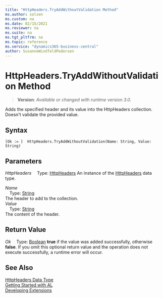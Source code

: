 ```yaml
---
title: "HttpHeaders.TryAddWithoutValidation Method"
ms.author: solsen
ms.custom: na
ms.date: 02/15/2021
ms.reviewer: na
ms.suite: na
ms.tgt_pltfrm: na
ms.topic: reference
ms.service: "dynamics365-business-central"
author: SusanneWindfeldPedersen
---
```

[//]: # (START>DO_NOT_EDIT)
[//]: # (IMPORTANT:Do not edit any of the content between here and the END>DO_NOT_EDIT.)
[//]: # (Any modifications should be made in the .xml files in the ModernDev repo.)
# HttpHeaders.TryAddWithoutValidation Method
> **Version**: _Available or changed with runtime version 3.0._

Adds the specified header and its value into the HttpHeaders collection. Doesn't validate the provided value.


## Syntax
```
[Ok := ]  HttpHeaders.TryAddWithoutValidation(Name: String, Value: String)
```
## Parameters
*HttpHeaders*
&emsp;Type: [HttpHeaders](httpheaders-data-type.md)
An instance of the [HttpHeaders](httpheaders-data-type.md) data type.

*Name*  
&emsp;Type: [String](../string/string-data-type.md)  
The header to add to the collection.  
*Value*  
&emsp;Type: [String](../string/string-data-type.md)  
The content of the header.  


## Return Value
*Ok*
&emsp;Type: [Boolean](../boolean/boolean-data-type.md)
**true** if the value was added successfully, otherwise **false**. If you omit this optional return value and the operation does not execute successfully, a runtime error will occur.  


[//]: # (IMPORTANT: END>DO_NOT_EDIT)
## See Also
[HttpHeaders Data Type](httpheaders-data-type.md)  
[Getting Started with AL](../../devenv-get-started.md)  
[Developing Extensions](../../devenv-dev-overview.md)
